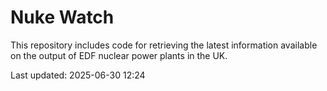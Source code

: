 # Nuke Watch

This repository includes code for retrieving the latest information available on the output of EDF nuclear power plants in the UK.

Last updated: 2025-06-30 12:24